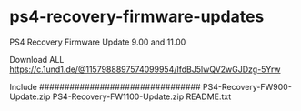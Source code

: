 # ps4-recovery-firmware-updates
PS4 Recovery Firmware Update 9.00 and 11.00

Download ALL
https://c.1und1.de/@1157988897574099954/IfdBJ5lwQV2wGJDzg-5Yrw

Include
################################
PS4-Recovery-FW900-Update.zip
PS4-Recovery-FW1100-Update.zip
README.txt
